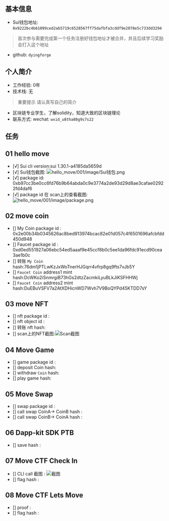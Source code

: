 ## 基本信息
- Sui钱包地址: `0x9222bc4b61099ced2ab5719c6528567ff75dafbfa3cddf9e2078e5c733dd3294`
> 首次参与需要完成第一个任务注册好钱包地址才被合并，并且后续学习奖励会打入这个地址
- github: `dyingforge`

## 个人简介
- 工作经验: 0年
- 技术栈: 无
> 重要提示 请认真写自己的简介
- 区块链专业学生，了解solidity，知道大致的区块链理论 
- 联系方式: wechat: `wxid_u8tha80g9s7s22` 

## 任务

##   01 hello move  
- [√] Sui cli version:sui 1.30.1-a4185da5659d
- [√] Sui钱包截图: ![hello_move/001/image/Sui钱包.png](./images/你的图片地址)
- [√] package id: 0xb97cc3be0cc6fd76b9b64abda0c9e3774a2de93d29d8ae3cafae02922fd4daf6
- [√] package id 在 scan上的查看截图:![hello_move/001/image/package.png](./images/你的图片地址)

##   02 move coin
- [] My Coin package id : 0x2e00b34b0345626ac8bed913974bcac82e01d057c4f6501696afcbfdd450d948
- [] Faucet package id : 0xd0ed551927a06ebc54ed5aaaf9e45ccf8b0c5ee1da96fdc91ecd90cea3ae1b0c
- [] 转账 `My Coin` hash:76dm1jPTLwKzJxWoTnerHJGqrr4vfrp8gq9fts7vJb5Y
- [] `Faucet Coin` address1 mint hash:DcWKo2iSnmrgiB73hGs2dtzZacmkiLyuBLkJiKSFHHWj
- [] `Faucet Coin` address2 mint hash:DuEBuVSFV7a2AtXDHicnWD7Wvh7V9BoQYPd45KTDD7sY

##   03 move NFT
- [] nft package id :
- [] nft object id : 
- [] 转账 nft  hash:
- [] scan上的NFT截图:![Scan截图](./images/你的图片地址)

##   04 Move Game
- [] game package id :
- [] deposit Coin hash:
- [] withdraw `Coin` hash:
- [] play game hash:

##   05 Move Swap
- [] swap package id :
- [] call swap CoinA-> CoinB  hash :
- [] call swap CoinB-> CoinA  hash :

##   06 Dapp-kit SDK PTB
- [] save hash :

##   07 Move CTF Check In
- [] CLI call 截图 : ![截图](./images/你的图片地址)
- [] flag hash :

##   08 Move CTF Lets Move
- [] proof : 
- [] flag hash :